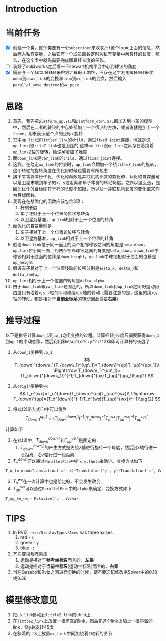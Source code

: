 # Introduction

# 当前任务
- [x] 创建一个类，这个类要有一个`subscriber`来收取`/tf`这个topic上面的信息，然后存入私有变量，之后它有一个成员函数定时从私有变量中解算杆的长度，那么，在这个类中就先需要完成解算杆长度的任务。
- [ ] 装好了solidworks之后看一下stewart机构平台中心到球铰的角度
- [x] 需要写一个auto tester来检测计算的正确性，应该在这里利用listener来读`odom`到`down_link`的变换和`odom`到`wx_link`的变换，然后输入`parallel_pose_desired`和`wx_pose`

# 思路

1. 首先，我先把`platform_up.STL`和`platform_down.STL`都加入到小车的模型中，然后在二者的球铰的中心处都加上一个很小的方块，或者说就是加上一个`frame`，用来表示这个点的坐标+旋转
2. 其中`up_link`是`littleY_link`的`child`，通过`fixed joint`连接，也就是说`up_link`跟`litleZ_link`也是固连的,这样`wx_link`跟`up_link`之间存在着绕着`up_link`Z轴的旋转，给逆解增加了难度
3. 而`down_link`是`car_link`的`child`，通过`fixed joint`连接。
4. 这样，在给定`wx_link`的位姿时，`up_link`会增加一个绕`litleZ_link`的旋转，这个转轴的旋转角度在优化的时候也需要有所考虑
5. 接下来需要进行优化，优化的函数是并联机构长度的变化值，优化的自变量可以是卫星末端到车子的x、y轴距离和车子本身的转动角度。之所以这么选，是因为优化的目标即在于杆的长度不超限，所以就一并联机构长度的变化值来作为目标函数。
6. 我现在在想优化的函数应该包含3项：
   1. 杆的长度
   2. 车子相对于上一个位置的位移与转角
   3. 以卫星为基准，`up_link`相对于上一个位置的转角
7. 而优化的自变量则是
   1. 车子相对于上一个位置的位移与转角
   2. 以卫星为基准，`up_link`相对于上一个位置的转角
8. 假设`down_link`位于同一面上的两个相邻球铰之间的角度是`beta_down`，`up_link`位于同一面上的两个相邻球铰之间的角度是`beta_down`。`down_link`中球铰相对于底面的位移是`down_height`，`up_link`中球铰相对于底面的位移是`up_height`
9. 假设车子相对于上一个位置移动的位移分别是`delta_x`，`delta_y`和`delta_theta`。
10. `up_link`相对于上一个位置的转角是`delta_alpha`
11. 由于`down_link`跟`car_link`是固连的，所以`down_link`和`up_link`之间的运动自由度只有沿着$x,y,z$轴的平动和绕$x,y$轴的转动（需要注意的是，这里的绕x,y轴的转动，都是相对于**当前坐标系**的转动因此需要**右乘**）

# 推导过程
以下是推导计算`down_1`到`up_1`之间变换的过程。计算杆1的长度只需要获得`down_1`到`up_1`的平动位移，然后利用$l=\sqrt{x^2+y^2+z^2}$即可计算杆的长度了
1. 从`down_1`变换到`up_1`
$$
T_{down}^{down\_1}T_{down\_1}^{up\_1}=T_{down}^{up}T_{up}^{up\_1}\\
\Rightarrow T_{down\_1}^{up\_1}=(T_{down}^{down\_1})^{-1}T_{down}^{up}T_{up}^{up\_1}\tag{1}
$$

2. 从`origin`变换到`wx`
$$
T_o^{wx}=T_o^{down}T_{down}^{up}T_{up}^{wx}\\
\Rightarrow T_{down}^{up}=(T_o^{down})^{-1}T_o^{wx}(T_{up}^{wx})^{-1}\tag{2}
$$

3. 将式$(2)$带入式$(1)$中可以得到
$$
T_{down\_1}^{up\_1}=(T_{down}^{down\_1})^{-1}(T_o^{down})^{-1}T_o^{wx}(T_{up}^{wx})^{-1}T_{up}^{up\_1}\tag{3}
$$

计算如下
1. 在式$(3)$中，$T_{down}^{down\_1}$和$T_{up}^{up\_1}$是固定的
   1. $T_{down}^{down\_1}$的产生方式是先绕$z$轴进行旋转一个角度，然后沿$x$轴行进一段距离，沿$z$轴行进一段距离
2. $T_o^{down}$可以通过`ParallelPose`中的`x,y,theta`来确定。变换方式如下

```Python
T_o_to_down=Translation('x', x)*Translation('y', y)*Translation('z', CAR_HEIGHT)*Rotation('z', theta)
```
3. $T_o^{wx}$在一次计算中也是给定的，不会发生改变
4. $T_{up}^{wx}$可以通过`ParallelPose`中的`alpha`来确定，变换方式如下

```Python
T_up_to_wx = Rotation('z', alpha)
```

# TIPS
1. In RVIZ, `rviz/DisplayTypes/Axes` has three axises
   1. red - x 
   2. green - y 
   3. blue -z
2. 齐次变换矩阵乘法
   1. 运动是相对于**参考坐标系**而言的，**左乘**
   2. 运动是相对于**当前坐标系**(运动坐标系)而言的，**右乘**
3. 当在Gazebo和Rviz之间进行切换的时候，请不要忘记修改IKSolver中的0.18或0.36

# 模型修改意见
1. 把`up_link`移动到`littleZ_link`的child上
2. 在`littleZ_link`上放置一根竖直的link，然后在这个link上加上一根斜着的link，绕y轴旋转45度
3. 在斜着的link上放置`wx_link`,中间加绕着$z$轴转的关节